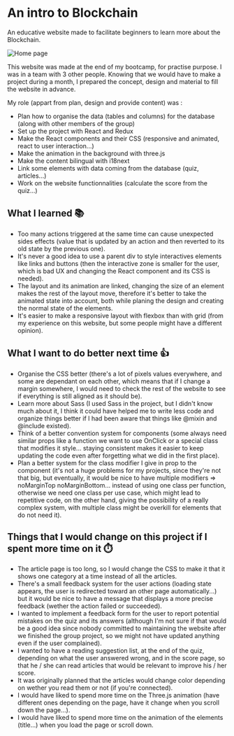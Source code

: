 # An intro to Blockchain

An educative website made to facilitate beginners to learn more about the Blockchain. 

![Home page](https://user-images.githubusercontent.com/24965333/112201050-29961880-8c10-11eb-89da-15eca9ede6fd.png)


This website was made at the end of my bootcamp, for practise purpose. I was in a team with 3 other people. Knowing that we would have to make a project during a month, I prepared the concept, design and material to fill the website in advance. 

My role (appart from plan, design and provide content) was :
* Plan how to organise the data (tables and columns) for the database (along with other members of the group)
* Set up the project with React and Redux
* Make the React components and their CSS (responsive and animated, react to user interaction...)
* Make the animation in the background with three.js
* Make the content bilingual with i18next
* Link some elements with data coming from the database (quiz, articles...)
* Work on the website functionnalities (calculate the score from the quiz...)

## What I learned 📚
* Too many actions triggered at the same time can cause unexpected sides effects (value that is updated by an action and then reverted to its old state by the previous one).
* It's never a good idea to use a parent div to style interactives elements like links and buttons (then the interactive zone is smaller for the user, which is bad UX and changing the React component and its CSS is needed).
* The layout and its animation are linked, changing the size of an element makes the rest of the layout move, therefore it's better to take the animated state into account, both while planing the design and creating the normal state of the elements.
* It's easier to make a responsive layout with flexbox than with grid (from my experience on this website, but some people might have a different opinion).

## What I want to do better next time 👍
* Organise the CSS better (there's a lot of pixels values everywhere, and some are dependant on each other, which means that if I change a margin somewhere, I would need to check the rest of the website to see if everything is still aligned as it should be).
* Learn more about Sass (I used Sass in the project, but I didn't know much about it, I think it could have helped me to write less code and organize things better if I had been aware that things like @mixin and @include existed).
* Think of a better convention system for components (some always need similar props like a function we want to use OnClick or a special class that modifies it style... staying consistent makes it easier to keep updating the code even after forgetting what we did in the first place).
* Plan a better system for the class modifier I give in prop to the component (it's not a huge problems for my projects, since they're not that big, but eventually, it would be nice to have multiple modifiers => noMarginTop noMarginBottom... instead of using one class per function, otherwise we need one class per use case, which might lead to repetitive code, on the other hand, giving the possibility of a really complex system, with multiple class might be overkill for elements that do not need it).

## Things that I would change on this project if I spent more time on it ⏱️
* The article page is too long, so I would change the CSS to make it that it shows one category at a time instead of all the articles.
* There's a small feedback system for the user actions (loading state appears, the user is redirected toward an other page automatically...) but it would be nice to have a message that displays a more precise feedback (wether the action failed or succeeded).
* I wanted to implement a feedback form for the user to report potential mistakes on the quiz and its answers (although I'm not sure if that would be a good idea since nobody committed to maintaining the website after we finished the group project, so we might not have updated anything even if the user complained).
* I wanted to have a reading suggestion list, at the end of the quiz, depending on what the user answered wrong, and in the score page, so that he / she can read articles that would be relevant to improve his / her score.
* It was originally planned that the articles would change color depending on wether you read them or not (if you're connected).
* I would have liked to spend more time on the Three.js animation (have different ones depending on the page, have it change when you scroll down the page...).
* I would have liked to spend more time on the animation of the elements (title...) when you load the page or scroll down.

